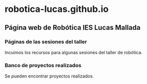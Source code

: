 # robotica-lucas.github.io
## Página web de Robótica IES Lucas Mallada

### Páginas de las sesiones del taller
Incuimos los recursos para algunas sesiones del taller de robótica.

### Banco de proyectos realizados
Se pueden encontrar proyectos realizados.
